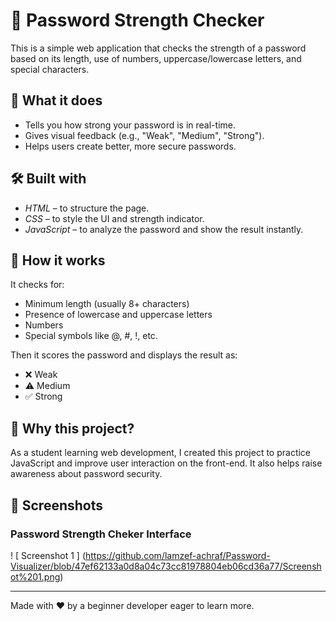 # 🔐 Password Strength Checker

This is a simple web application that checks the strength of a password based on its length, use of numbers, uppercase/lowercase letters, and special characters.

## 🧠 What it does
- Tells you how strong your password is in real-time.
- Gives visual feedback (e.g., "Weak", "Medium", "Strong").
- Helps users create better, more secure passwords.

## 🛠 Built with
- *HTML* – to structure the page.
- *CSS* – to style the UI and strength indicator.
- *JavaScript* – to analyze the password and show the result instantly.

## 🧪 How it works
It checks for:
- Minimum length (usually 8+ characters)
- Presence of lowercase and uppercase letters
- Numbers
- Special symbols like @, #, !, etc.

Then it scores the password and displays the result as:
- ❌ Weak
- ⚠ Medium
- ✅ Strong

## 🎯 Why this project?
As a student learning web development, I created this project to practice JavaScript and improve user interaction on the front-end. It also helps raise awareness about password security.

## 📸 Screenshots
### Password Strength Cheker Interface
! [ Screenshot 1 ] (https://github.com/lamzef-achraf/Password-Visualizer/blob/47ef62133a0d8a04c73cc81978804eb06cd36a77/Screenshot%201.png)

---

Made with ❤ by a beginner developer eager to learn more.
